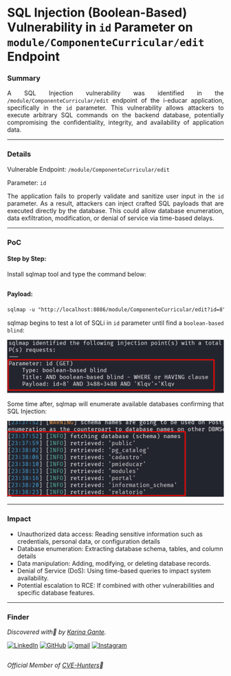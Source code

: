 # SQL Injection (Boolean-Based) Vulnerability in `id` Parameter on `module/ComponenteCurricular/edit` Endpoint

### Summary

<p align="justify">A SQL Injection vulnerability was identified in the <code>/module/ComponenteCurricular/edit</code> endpoint of the i-educar application, specifically in the <code>id</code> parameter. This vulnerability allows attackers to execute arbitrary SQL commands on the backend database, potentially compromising the confidentiality, integrity, and availability of application data.</p>

---

### Details

Vulnerable Endpoint: `/module/ComponenteCurricular/edit`

Parameter: `id`

<p align="justify">The application fails to properly validate and sanitize user input in the <code>id</code> parameter. As a result, attackers can inject crafted SQL payloads that are executed directly by the database. This could allow database enumeration, data exfiltration, modification, or denial of service via time-based delays.</p>

---

### PoC

#### Step by Step:

<p align="justify">Install sqlmap tool and type the command below:</p>

##

#### Payload:

````html
sqlmap -u "http://localhost:8086/module/ComponenteCurricular/edit?id=8" --cookie="i_educar_session=bnTu3HZ4Jk5a0JxRERNMd03ZAr1TUGvXZTDs9DdE" --batch --dbs --dbms=postgresql
````

<p align="justify">sqlmap begins to test a lot of SQLi in <code>id</code> parameter until find a <code>boolean-based blind</code>:</p>

![](/CVEs/images/SQLi18.png)

<p align="justify">Some time after, sqlmap will enumerate available databases confirming that SQL Injection:</p>

![](/CVEs/images/SQLi19.png)

---

### Impact

<p align="justify">
<ul>
  <li>Unauthorized data access: Reading sensitive information such as credentials, personal data, or configuration details</li>
  <li>Database enumeration: Extracting database schema, tables, and column details</li>
  <li>Data manipulation: Adding, modifying, or deleting database records.</li>
  <li>Denial of Service (DoS): Using time-based queries to impact system availability.</li>
  <li>Potential escalation to RCE: If combined with other vulnerabilities and specific database features.</li>
</ul>
</p>

---

### Finder

*Discovered with💜 by [Karina Gante](https://karinagante.github.io/).* 

[![LinkedIn](https://skillicons.dev/icons?i=linkedin&theme=dark)](https://www.linkedin.com/in/karina-gante/)
[![GitHub](https://skillicons.dev/icons?i=github&theme=dark)](https://www.github.com/KarinaGante/)
[![gmail](https://skillicons.dev/icons?i=gmail&theme=dark)](mailto:karina.g@aluno.ifsp.edu.br)
[![Instagram](https://skillicons.dev/icons?i=instagram&theme=dark)](https://www.instagram.com/karinovisk02/)

##

*Official Member of [CVE-Hunters](https://www.cvehunters.com/)🏹*

